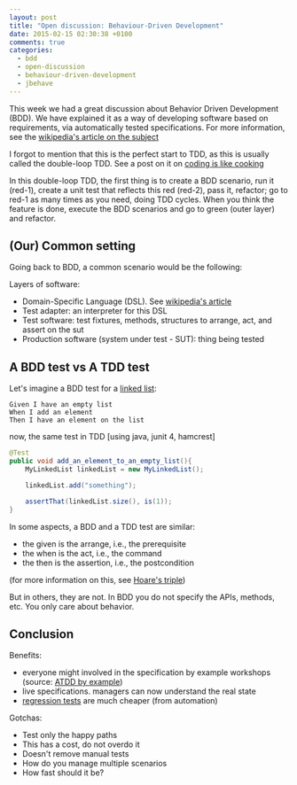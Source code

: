 ```yaml
---
layout: post
title: "Open discussion: Behaviour-Driven Development"
date: 2015-02-15 02:30:38 +0100
comments: true
categories:
  - bdd
  - open-discussion
  - behaviour-driven-development
  - jbehave
---
```


This week we had a great discussion about Behavior Driven Development (BDD). We have explained it as a way of developing software based on requirements, via automatically tested specifications. For more information, see the [wikipedia's article on the subject](http://en.wikipedia.org/wiki/Behavior-driven_development)

I forgot to mention that this is the perfect start to TDD, as this is usually called the double-loop TDD. See a post on it on [coding is like cooking](http://coding-is-like-cooking.info/2013/04/outside-in-development-with-double-loop-tdd/)

In this double-loop TDD, the first thing is to create a BDD scenario, run it (red-1), create a unit test that reflects this red (red-2), pass it, refactor; go to red-1 as many times as you need, doing TDD cycles. When you think the feature is done, execute the BDD scenarios and go to green (outer layer) and refactor.

## (Our) Common setting

Going back to BDD, a common scenario would be the following:

Layers of software:

  * Domain-Specific Language (DSL). See [wikipedia's article](http://en.wikipedia.org/wiki/Domain-specific_language)
  * Test adapter: an interpreter for this DSL
  * Test software: test fixtures, methods, structures to arrange, act, and assert on the sut
  * Production software (system under test - SUT): thing being tested

## A BDD test vs A TDD test

Let's imagine a BDD test for a [linked list](http://en.wikipedia.org/wiki/Linked_list):

```
Given I have an empty list
When I add an element
Then I have an element on the list
```

now, the same test in TDD [using java, junit 4, hamcrest]

```java
@Test
public void add_an_element_to_an_empty_list(){
	MyLinkedList linkedList = new MyLinkedList();

	linkedList.add("something");

	assertThat(linkedList.size(), is(1));
}
```

In some aspects, a BDD and a TDD test are similar:

 * the given is the arrange, i.e., the prerequisite
 * the when is the act, i.e., the command
 * the then is the assertion, i.e., the postcondition

(for more information on this, see [Hoare's triple](http://en.wikipedia.org/wiki/Hoare_logic))

But in others, they are not. In BDD you do not specify the APIs, methods, etc. You only care about behavior.


## Conclusion
  
Benefits:

 * everyone might involved in the specification by example workshops (source: [ATDD by example](http://www.amazon.com/ATDD-Example-Test-Driven-Development-Addison-Wesley/dp/0321784154))
 * live specifications. managers can now understand the real state
 * [regression tests](http://en.wikipedia.org/wiki/Regression_testing) are much cheaper (from automation)

Gotchas:

 * Test only the happy paths
 * This has a cost, do not overdo it
 * Doesn't remove manual tests
 * How do you manage multiple scenarios
 * How fast should it be?
  
